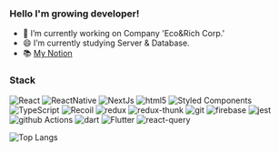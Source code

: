 ### Hello I'm growing developer! 

<!--
**haagmin5382/haagmin5382** is a ✨ _special_ ✨ repository because its `README.md` (this file) appears on your GitHub profile.

Here are some ideas to get you started:

- 🔭 I’m currently working on ...
- 🌱 I’m currently learning ...
- 👯 I’m looking to collaborate on ...
- 🤔 I’m looking for help with ...
- 💬 Ask me about ...
- 📫 How to reach me: ...
- 😄 Pronouns: ...
- ⚡ Fun fact: ...
-->
- 🔭 I’m currently working on Company 'Eco&Rich Corp.'
- 😄 I’m currently studying Server & Database.
- 📚 [My Notion](https://bejewled-casquette-b1c.notion.site/dc8ed55a89fb408b84afdb03c2713efd?pvs=4)


<h3>Stack</h3>
<p>
  <img alt="React" src="https://img.shields.io/badge/-React-45b8d8?style=flat-square&logo=react&logoColor=white" />
  <img alt="ReactNative" src="https://img.shields.io/badge/-ReactNative-45b8d8?style=flat-square&logo=react&logoColor=white" />
  <img alt="NextJs" src="https://img.shields.io/badge/-NextJs-%23000000?style=flat-square&logo=Next.js&logoColor=white" />
  <img alt="html5" src="https://img.shields.io/badge/-HTML5-E34F26?style=flat-square&logo=html5&logoColor=white" />
  <img alt="Styled Components" src="https://img.shields.io/badge/-Styled_Components-db7092?style=flat-square&logo=styled-components&logoColor=white" />
  <img alt="TypeScript" src="https://img.shields.io/badge/-TypeScript-007ACC?style=flat-square&logo=typescript&logoColor=white" />
  <img alt='Recoil'  src="https://img.shields.io/badge/-Recoil-3578E5?style=flat-square&logo=Recoil&logoColor=white" />
  <img alt="redux" src="https://img.shields.io/badge/-Redux-764ABC?style=flat-square&logo=redux&logoColor=white" />
   <img alt="redux-thunk" src="https://img.shields.io/badge/-Redux--thunk-764ABC?style=flat-square&logo=redux&logoColor=white" />
  <img alt="git" src="https://img.shields.io/badge/-Git-F05032?style=flat-square&logo=git&logoColor=white" />
  <img alt="firebase" src="https://img.shields.io/badge/-firebase-orange?style=flat-square&logo=firebase&logoColor=white" />
  <img alt="jest" src="https://img.shields.io/badge/-Jest-C21325?style=flat-square&logo=Jest&logoColor=white" />
  <img alt='github Actions' src="https://img.shields.io/badge/-Github_Actions-2088FF?style=flat-square&logo=Github_Actions&logoColor=white"/>
  <img alt='dart'  src="https://img.shields.io/badge/-Dart-0175C2?style=flat-square&logo=Dart&logoColor=white" />
  <img alt='Flutter'  src="https://img.shields.io/badge/-Flutter-02569B?style=flat-square&logo=Flutter&logoColor=white" />
  <img alt='react-query'  src="https://img.shields.io/badge/-reactquery-FF4154?style=flat-square&logo=React_Query&logoColor=white" />



  
![Top Langs](https://github-readme-stats.vercel.app/api/top-langs/?username=haagmin5382&layout=compact&theme=dark)

